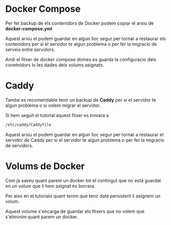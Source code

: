 # Docker Compose
Per fer backup de els contenidors de Docker podem copiar el arxiu de **docker-compose.yml**

Aquest arxiu el podem guardar en algun lloc segur per tornar a restaurar els contenidors per si el servidor te algun problema o per fer la migracio de serveis entre servidors.

Amb el fitxer de docker compose domes es guarda la configuracio dels conetnidors lo les dades dels volums asignats.

# Caddy
Tambe es recomendable tenir un backup de **Caddy** per si el servidor te algun problema o si volem migrar el servidor.

Si hem seguit el tutorial aquest fitxer es trovara a
```bash
/etc/caddy/Caddyfile
```

Aquest arxiu el podem guardar en algun lloc segur per tornar a restaurar el servidor de Caddy per si el servidor te algun problema o per fer la migracio de servidors.

# Volums de Docker
Com ja saveu quant parem un docker tot el contingut que no esta guardat en un volum que li hem asignat es borrara.

Per aixo en el tutorials quant tenim que tenir data persistent li asignem un volum.

Aquest volume s'encarga de guardar els fitxers que no volem que s'eliminim quant parem un docker.
